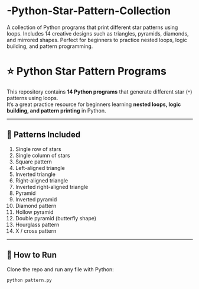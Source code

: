 # -Python-Star-Pattern-Collection
A collection of Python programs that print different star patterns using loops. Includes 14 creative designs such as triangles, pyramids, diamonds, and mirrored shapes. Perfect for beginners to practice nested loops, logic building, and pattern programming.

# ⭐ Python Star Pattern Programs  

This repository contains **14 Python programs** that generate different star (`*`) patterns using loops.  
It’s a great practice resource for beginners learning **nested loops, logic building, and pattern printing** in Python.  

---

## 📌 Patterns Included
1. Single row of stars  
2. Single column of stars  
3. Square pattern  
4. Left-aligned triangle  
5. Inverted triangle  
6. Right-aligned triangle  
7. Inverted right-aligned triangle  
8. Pyramid  
9. Inverted pyramid  
10. Diamond pattern  
11. Hollow pyramid  
12. Double pyramid (butterfly shape)  
13. Hourglass pattern  
14. X / cross pattern  

---

## 🚀 How to Run
Clone the repo and run any file with Python:
```bash
python pattern.py

